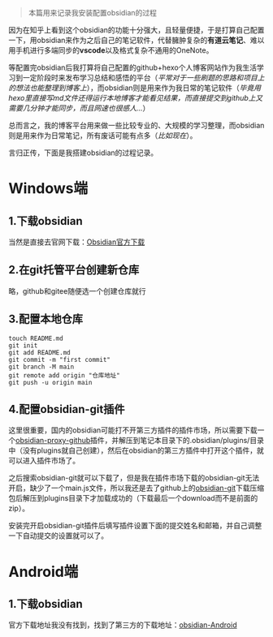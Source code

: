 >本篇用来记录我安装配置obsidian的过程

因为在知乎上看到这个obsidian的功能十分强大，且轻量便捷，于是打算自己配置一下，用obsidian来作为之后自己的笔记软件，代替臃肿复杂的**有道云笔记**、难以用手机进行多端同步的**vscode**以及格式复杂不通用的OneNote。

等配置完obsidian后我打算将自己配置的github+hexo个人博客网站作为我生活学习到一定阶段时来发布学习总结和感悟的平台（*平常对于一些刷题的思路和项目上的想法也能整理到博客上*），而obsidian则是用来作为我日常的笔记软件（*毕竟用hexo里直接写md文件还得运行本地博客才能看见结果，而直接提交到github上又需要几分钟才能同步，而且网速也很感人...*）

总而言之，我的博客平台用来做一些比较专业的、大规模的学习整理，而obsidian则是用来作为日常笔记，所有废话可能有点多（*比如现在*）。

言归正传，下面是我搭建obsidian的过程记录。

# Windows端

## 1.下载obsidian

当然是直接去官网下载：[Obsidian官方下载](https://obsidian.md/)

## 2.在git托管平台创建新仓库

略，github和gitee随便选一个创建仓库就行

## 3.配置本地仓库

```shell
touch README.md 
git init 
git add README.md 
git commit -m "first commit" 
git branch -M main 
git remote add origin "仓库地址" 
git push -u origin main
```

## 4.配置obsidian-git插件

这里很重要，国内的obsidian可能打不开第三方插件的插件市场，所以需要下载一个[obsidian-proxy-github](https://github.com/juqkai/obsidian-proxy-github)插件，并解压到笔记本目录下的.obsidian/plugins/目录中（没有plugins就自己创建），然后在obsidian的第三方插件中打开这个插件，就可以进入插件市场了。

之后搜索obsidian-git就可以下载了，但是我在插件市场下载的obsidian-git无法开启，缺少了一个main.js文件，所以我还是去了github上的[obsidian-git](https://github.com/denolehov/obsidian-git/tags)下载压缩包后解压到plugins目录下才加载成功的（下载最后一个download而不是前面的zip）。

安装完开启obsidian-git插件后填写插件设置下面的提交姓名和邮箱，并自己调整一下自动提交的设置就可以了。

# Android端

## 1.下载obsidian

官方下载地址我没有找到，找到了第三方的下载地址：[obsidian-Android](https://mobile.softpedia.com/apk/obsidian)

##